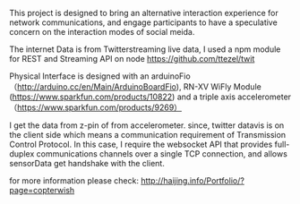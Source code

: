 This project is designed to bring an alternative interaction experience for network communications, and engage participants to have a speculative concern on the interaction modes of social meida.



The internet Data is from Twitterstreaming live data, I used a npm module for REST and Streaming API on node https://github.com/ttezel/twit

Physical Interface is designed with an arduinoFio（http://arduino.cc/en/Main/ArduinoBoardFio), RN-XV WiFly Module (https://www.sparkfun.com/products/10822) and a triple axis accelerometer（https://www.sparkfun.com/products/9269） 

I get the data from z-pin of from accelerometer. since, twitter datavis is on the client side which means a communication requirement of Transmission Control Protocol. In this case, I require the websocket API that provides full-duplex communications channels over a single TCP connection, and allows sensorData get handshake with the client.


for more information please check:
http://haijing.info/Portfolio/?page=copterwish

